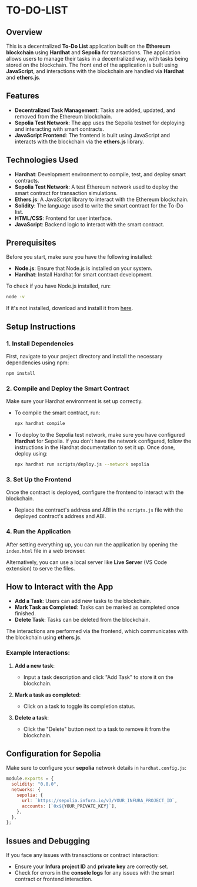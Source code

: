 # TO-DO-LIST

## Overview
This is a decentralized **To-Do List** application built on the **Ethereum blockchain** using **Hardhat** and **Sepolia** for transactions. The application allows users to manage their tasks in a decentralized way, with tasks being stored on the blockchain.
The front end of the application is built using **JavaScript**, and interactions with the blockchain are handled via **Hardhat** and **ethers.js**.

## Features
- **Decentralized Task Management**: Tasks are added, updated, and removed from the Ethereum blockchain.
- **Sepolia Test Network**: The app uses the Sepolia testnet for deploying and interacting with smart contracts.
- **JavaScript Frontend**: The frontend is built using JavaScript and interacts with the blockchain via the **ethers.js** library.
  
## Technologies Used
- **Hardhat**: Development environment to compile, test, and deploy smart contracts.
- **Sepolia Test Network**: A test Ethereum network used to deploy the smart contract for transaction simulations.
- **Ethers.js**: A JavaScript library to interact with the Ethereum blockchain.
- **Solidity**: The language used to write the smart contract for the To-Do list.
- **HTML/CSS**: Frontend for user interface.
- **JavaScript**: Backend logic to interact with the smart contract.

## Prerequisites
Before you start, make sure you have the following installed:
- **Node.js**: Ensure that Node.js is installed on your system.
- **Hardhat**: Install Hardhat for smart contract development.
  
To check if you have Node.js installed, run:
```bash
node -v
```

If it's not installed, download and install it from [here](https://nodejs.org/).

## Setup Instructions

### 1. Install Dependencies
First, navigate to your project directory and install the necessary dependencies using npm:

```bash
npm install
```

### 2. Compile and Deploy the Smart Contract
Make sure your Hardhat environment is set up correctly.

- To compile the smart contract, run:
  ```bash
  npx hardhat compile
  ```

- To deploy to the Sepolia test network, make sure you have configured **Hardhat** for Sepolia. If you don't have the network configured, follow the instructions in the Hardhat documentation to set it up. Once done, deploy using:
  ```bash
  npx hardhat run scripts/deploy.js --network sepolia
  ```

### 3. Set Up the Frontend
Once the contract is deployed, configure the frontend to interact with the blockchain.

- Replace the contract's address and ABI in the `scripts.js` file with the deployed contract's address and ABI.

### 4. Run the Application
After setting everything up, you can run the application by opening the `index.html` file in a web browser.

Alternatively, you can use a local server like **Live Server** (VS Code extension) to serve the files.

## How to Interact with the App
- **Add a Task**: Users can add new tasks to the blockchain.
- **Mark Task as Completed**: Tasks can be marked as completed once finished.
- **Delete Task**: Tasks can be deleted from the blockchain.

The interactions are performed via the frontend, which communicates with the blockchain using **ethers.js**.

### Example Interactions:
1. **Add a new task**:
   - Input a task description and click "Add Task" to store it on the blockchain.

2. **Mark a task as completed**:
   - Click on a task to toggle its completion status.

3. **Delete a task**:
   - Click the "Delete" button next to a task to remove it from the blockchain.

## Configuration for Sepolia
Make sure to configure your **sepolia** network details in `hardhat.config.js`:

```javascript
module.exports = {
  solidity: "0.8.0",
  networks: {
    sepolia: {
      url: `https://sepolia.infura.io/v3/YOUR_INFURA_PROJECT_ID`,
      accounts: [`0x${YOUR_PRIVATE_KEY}`],
    },
  },
};
```

## Issues and Debugging
If you face any issues with transactions or contract interaction:
- Ensure your **Infura project ID** and **private key** are correctly set.
- Check for errors in the **console logs** for any issues with the smart contract or frontend interaction.

